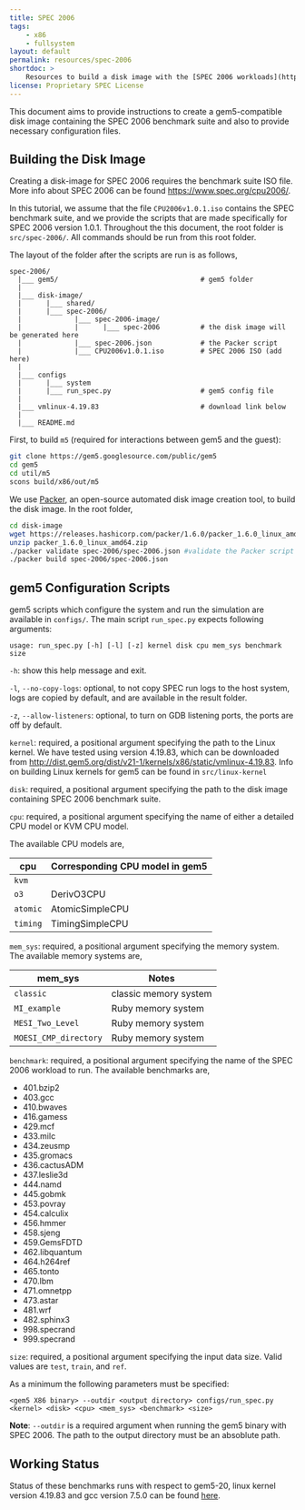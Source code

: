 ```yaml
---
title: SPEC 2006
tags:
    - x86
    - fullsystem
layout: default
permalink: resources/spec-2006
shortdoc: >
    Resources to build a disk image with the [SPEC 2006 workloads](https://www.spec.org/cpu2006/).
license: Proprietary SPEC License
---
```


This document aims to provide instructions to create a gem5-compatible disk
image containing the SPEC 2006 benchmark suite and also to provide necessary
configuration files.

## Building the Disk Image
Creating a disk-image for SPEC 2006 requires the benchmark suite ISO file.
More info about SPEC 2006 can be found <https://www.spec.org/cpu2006/>.

In this tutorial, we assume that the file `CPU2006v1.0.1.iso` contains the SPEC
benchmark suite, and we provide the scripts that are made specifically for
SPEC 2006 version 1.0.1.
Throughout the this document, the root folder is `src/spec-2006/`.
All commands should be run from this root folder.

The layout of the folder after the scripts are run is as follows,

```
spec-2006/
  |___ gem5/                                   # gem5 folder
  |
  |___ disk-image/
  |      |___ shared/
  |      |___ spec-2006/
  |             |___ spec-2006-image/
  |             |      |___ spec-2006          # the disk image will be generated here
  |             |___ spec-2006.json            # the Packer script
  |             |___ CPU2006v1.0.1.iso         # SPEC 2006 ISO (add here)
  |
  |___ configs
  |      |___ system
  |      |___ run_spec.py                      # gem5 config file
  |
  |___ vmlinux-4.19.83                         # download link below
  |
  |___ README.md
```

First, to build `m5` (required for interactions between gem5 and the guest):

```sh
git clone https://gem5.googlesource.com/public/gem5
cd gem5
cd util/m5
scons build/x86/out/m5
```

We use [Packer](https://www.packer.io/), an open-source automated disk image
creation tool, to build the disk image.
In the root folder,

```sh
cd disk-image
wget https://releases.hashicorp.com/packer/1.6.0/packer_1.6.0_linux_amd64.zip #(download the packer binary)
unzip packer_1.6.0_linux_amd64.zip
./packer validate spec-2006/spec-2006.json #validate the Packer script
./packer build spec-2006/spec-2006.json
```

## gem5 Configuration Scripts
gem5 scripts which configure the system and run the simulation are available
in `configs/`.
The main script `run_spec.py` expects following arguments:

`usage: run_spec.py [-h] [-l] [-z] kernel disk cpu mem_sys benchmark size`

`-h`: show this help message and exit.

`-l`, `--no-copy-logs`: optional, to not copy SPEC run logs to the host system,
logs are copied by default, and are available in the result folder.

`-z`, `--allow-listeners`: optional, to turn on GDB listening ports, the ports
are off by default.

`kernel`: required, a positional argument specifying the path to the Linux
kernel. We have tested using version 4.19.83, which can be downloaded from
<http://dist.gem5.org/dist/v21-1/kernels/x86/static/vmlinux-4.19.83>. Info on
building Linux kernels for gem5 can be found in `src/linux-kernel`

`disk`: required, a positional argument specifying the path to the disk image
containing SPEC 2006 benchmark suite.

`cpu`: required, a positional argument specifying the name of either a
detailed CPU model or KVM CPU model.

The available CPU models are,

| cpu      | Corresponding CPU model in gem5 |
| ---------| ------------------------------- |
| `kvm`    |                                 |
| `o3`     | DerivO3CPU                      |
| `atomic` | AtomicSimpleCPU                 |
| `timing` | TimingSimpleCPU                 |

`mem_sys`: required, a positional argument specifying the memory system.
The available memory systems are,

| mem\_sys              | Notes                  |
| --------------------- | ---------------------- |
| `classic`             | classic memory system  |
| `MI_example`          | Ruby memory system     |
| `MESI_Two_Level`      | Ruby memory system     |
| `MOESI_CMP_directory` | Ruby memory system     |

`benchmark`: required, a positional argument specifying the name of the SPEC
2006 workload to run. The available benchmarks are,

* 401.bzip2
* 403.gcc
* 410.bwaves
* 416.gamess
* 429.mcf
* 433.milc
* 434.zeusmp
* 435.gromacs
* 436.cactusADM
* 437.leslie3d
* 444.namd
* 445.gobmk
* 453.povray
* 454.calculix
* 456.hmmer
* 458.sjeng
* 459.GemsFDTD
* 462.libquantum
* 464.h264ref
* 465.tonto
* 470.lbm
* 471.omnetpp
* 473.astar
* 481.wrf
* 482.sphinx3
* 998.specrand
* 999.specrand

`size`: required, a positional argument specifying the input data size. Valid
values are `test`, `train`, and `ref`.

As a minimum the following parameters must be specified:

```
<gem5 X86 binary> --outdir <output directory> configs/run_spec.py <kernel> <disk> <cpu> <mem_sys> <benchmark> <size>
```

**Note**: `--outdir` is a required argument when running the gem5 binary with SPEC 2006.
The path to the output directory must be an absoblute path.

## Working Status
Status of these benchmarks runs with respect to gem5-20, linux kernel version
4.19.83 and gcc version 7.5.0 can be found
[here](https://www.gem5.org/documentation/benchmark_status/gem5-20#spec-2006-tests).
